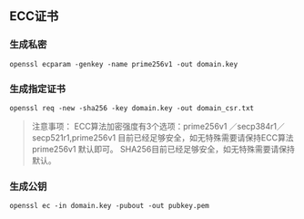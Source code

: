 ## ECC证书

### 生成私密

``` base
openssl ecparam -genkey -name prime256v1 -out domain.key 
```

### 生成指定证书

``` base
openssl req -new -sha256 -key domain.key -out domain_csr.txt
```

> 注意事项： ECC算法加密强度有3个选项：prime256v1 ／secp384r1／secp521r1,prime256v1 目前已经足够安全，如无特殊需要请保持ECC算法prime256v1 默认即可。 SHA256目前已经足够安全，如无特殊需要请保持默认。

### 生成公钥

``` base
openssl ec -in domain.key -pubout -out pubkey.pem
```